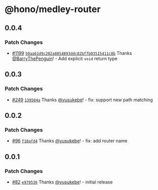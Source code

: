 # @hono/medley-router

## 0.0.4

### Patch Changes

- [#1199](https://github.com/honojs/middleware/pull/1199) [`50aa61d9c202a8854893ddc82bffb03515411c8b`](https://github.com/honojs/middleware/commit/50aa61d9c202a8854893ddc82bffb03515411c8b) Thanks [@BarryThePenguin](https://github.com/BarryThePenguin)! - Add explicit `void` return type

## 0.0.3

### Patch Changes

- [#249](https://github.com/honojs/middleware/pull/249) [`139504a`](https://github.com/honojs/middleware/commit/139504a145ac446e456c4f750d56134bea826e3c) Thanks [@yusukebe](https://github.com/yusukebe)! - fix: support new path matching

## 0.0.2

### Patch Changes

- [#96](https://github.com/honojs/middleware/pull/96) [`f10afd4`](https://github.com/honojs/middleware/commit/f10afd4b57e66cfbdf1b2ab71607550cfe9fe707) Thanks [@yusukebe](https://github.com/yusukebe)! - fix: add router name

## 0.0.1

### Patch Changes

- [#82](https://github.com/honojs/middleware/pull/82) [`e970536`](https://github.com/honojs/middleware/commit/e970536220617e54c77f5bac7e5fe930248aff1a) Thanks [@yusukebe](https://github.com/yusukebe)! - initial release
